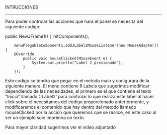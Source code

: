 INTRUCCIONES
***************************************

Para poder controlar las acciones que hara el panel se necesita del siguiente codigo:

public NewJFrame1() {
        initComponents();
        
        menuPlegableComponent1.addJLabel2MouseListener(new MouseAdapter() {
        @Override
            public void mouseClicked(MouseEvent e) {
                System.out.println("Label 2 presionado");
            }
        });

Este codigo se tendra que pegar en el metodo main y conigurara de la siguiente manera.
El menu contiene 6 Labels que sugerimos modificar dependiendo de las necesidades, el primero es el que contiene el texto
"Inicio" llamado 'JLabel2' para controlar lo que realiza este label al hacer click sobre el necesitamos del codigo proporcionado anteriormente, y modificaremos el contenido que hay dentro del metodo llamado mouseClicked por la accion que queremos que se realice, en este caso al ser un ejemplo solo imprimira un texto.

Para mayor claridad sugerimos ver el video adjuntado
